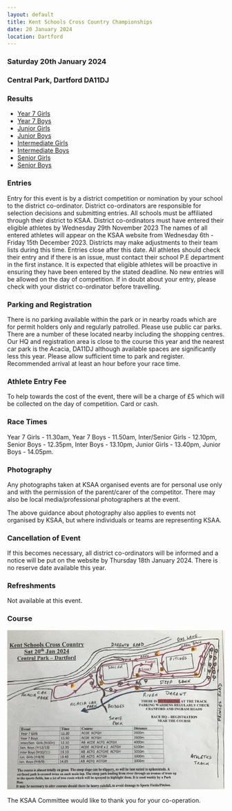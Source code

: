 ```yaml
---
layout: default
title: Kent Schools Cross Country Championships
date: 20 January 2024
location: Dartford
---
```


### Saturday 20th January 2024

### Central Park, Dartford DA11DJ

<div class="panel panel-info">
    <div class="panel-heading">
        <h3 class="panel-title">Results</h3>
    </div>
    <div class="panel-body">
        <ul>
            <li><a href="/files/events/23-24/2024-01-20-kent-schools-cross-country-champs/KentSchoolsCrossCountryChampionships2024-Y7GirlsResults.pdf">Year 7 Girls</a></li>
            <li><a href="/files/events/23-24/2024-01-20-kent-schools-cross-country-champs/KentSchoolsCrossCountryChampionships2024-Y7BoysResultsRevA.pdf">Year 7 Boys</a></li>
            <li><a href="/files/events/23-24/2024-01-20-kent-schools-cross-country-champs/KentSchoolsCrossCountryChampionships2024-JuniorGirlsResults.pdf">Junior Girls</a></li>
            <li><a href="/files/events/23-24/2024-01-20-kent-schools-cross-country-champs/KentSchoolsCrossCountryChampionships2024-JuniorBoysResults.pdf">Junior Boys</a></li>
            <li><a href="/files/events/23-24/2024-01-20-kent-schools-cross-country-champs/KentSchoolsCrossCountryChampionships2024-InterGirlsResults.pdf">Intermediate Girls</a></li>
            <li><a href="/files/events/23-24/2024-01-20-kent-schools-cross-country-champs/KentSchoolsCrossCountryChampionships2024-InterBoysResults.pdf">Intermediate Boys</a></li>
            <li><a href="/files/events/23-24/2024-01-20-kent-schools-cross-country-champs/KentSchoolsCrossCountryChampionships2024-SeniorGirlsResults.pdf">Senior Girls</a></li>
            <li><a href="/files/events/23-24/2024-01-20-kent-schools-cross-country-champs/KentSchoolsCrossCountryChampionships2024-SeniorBoysResults.pdf">Senior Boys</a></li>
        </ul>
    </div>
</div>

### Entries

Entry for this event is by a district competition or nomination by your school to the district co-ordinator.
District co-ordinators are responsible for selection decisions and submitting entries.
All schools must be affiliated through their district to KSAA.
District co-ordinators must have entered their eligible athletes by Wednesday 29th November 2023
The names of all entered athletes will appear on the KSAA website from Wednesday 6th - Friday 15th December 2023.
Districts may make adjustments to their team lists during this time. Entries close after this date.
All athletes should check their entry and if there is an issue, must contact their school P.E department in the first instance.
It is expected that eligible athletes will be proactive in ensuring they have been entered by the stated deadline.
No new entries will be allowed on the day of competition. If in doubt about your entry, please check with your district co-ordinator before travelling.

### Parking and Registration

There is no parking available within the park or in nearby roads which are for permit holders only and regularly patrolled. Please use public car parks. There are a number of these located nearby including the shopping centres.
Our HQ and registration area is close to the course this year and the nearest car park is the Acacia, DA11DJ although available spaces are significantly less this year.
Please allow sufficient time to park and register. Recommended arrival at least an hour before your race time.

### Athlete Entry Fee

To help towards the cost of the event, there will be a charge of £5 which will be collected on the day of competition. Card or cash.

### Race Times

Year 7 Girls - 11.30am, Year 7 Boys - 11.50am, Inter/Senior Girls - 12.10pm,
Senior Boys - 12.35pm, Inter Boys - 13.10pm, Junior Girls - 13.40pm, Junior Boys - 14.05pm.

### Photography

Any photographs taken at KSAA organised events are for personal use only and with the permission of the parent/carer of the competitor. There may also be local media/professional photographers at the event.

The above guidance about photography also applies to events not organised by KSAA, but where individuals or teams are representing KSAA.

### Cancellation of Event

If this becomes necessary, all district co-ordinators will be informed and a notice will be put on the website by Thursday 18th January 2024. There is no reserve date available this year.

### Refreshments

Not available at this event.

### Course

<a href="/images/events/23-24/2024-01-20-kent-schools-cross-country-champs/course-map.jpg" target="_blank">
    <img src="/images/events/23-24/2024-01-20-kent-schools-cross-country-champs/course-map.jpg" style="max-width:100%;"/>
</a>

The KSAA Committee would like to thank you for your co-operation.

